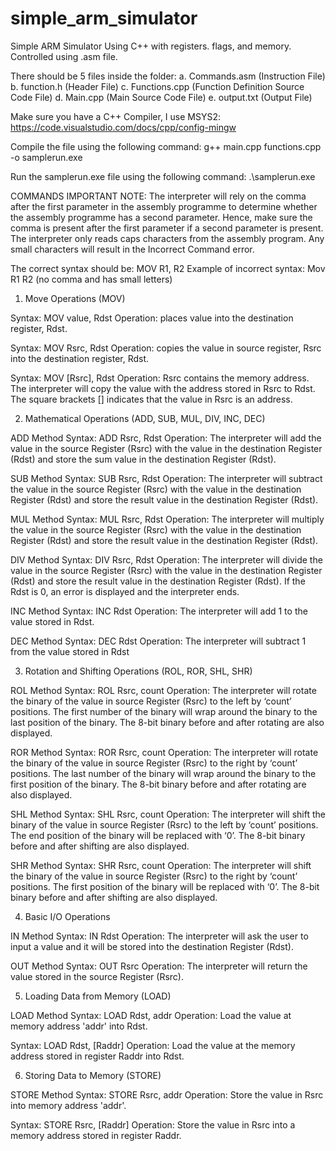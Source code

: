 # simple_arm_simulator
Simple ARM Simulator Using C++ with registers. flags, and memory. Controlled using .asm file.

There should be 5 files inside the folder:
a. Commands.asm (Instruction File)
b. function.h (Header File)
c. Functions.cpp (Function Definition Source Code File)
d. Main.cpp (Main Source Code File)
e. output.txt (Output File)

Make sure you have a C++ Compiler, I use MSYS2: https://code.visualstudio.com/docs/cpp/config-mingw

Compile the file using the following command:
g++ main.cpp functions.cpp -o samplerun.exe

Run the samplerun.exe file using the following command:
.\samplerun.exe

COMMANDS
IMPORTANT NOTE:
The interpreter will rely on the comma after the first parameter in the assembly programme to
determine whether the assembly programme has a second parameter. Hence, make sure the
comma is present after the first parameter if a second parameter is present.
The interpreter only reads caps characters from the assembly program. Any small characters
will result in the Incorrect Command error.

The correct syntax should be: MOV R1, R2
Example of incorrect syntax: Mov R1 R2 (no comma and has small letters)

1) Move Operations (MOV)

Syntax: MOV value, Rdst
Operation: places value into the destination register, Rdst.

Syntax: MOV Rsrc, Rdst
Operation: copies the value in source register, Rsrc into the destination register, Rdst.

Syntax: MOV [Rsrc], Rdst
Operation: Rsrc contains the memory address. The interpreter will copy the value with the
address stored in Rsrc to Rdst. The square brackets [] indicates that the value in Rsrc is an
address.

2)  Mathematical Operations (ADD, SUB, MUL, DIV, INC, DEC)

ADD Method
Syntax: ADD Rsrc, Rdst
Operation: The interpreter will add the value in the source Register (Rsrc) with the value in the
destination Register (Rdst) and store the sum value in the destination Register (Rdst).

SUB Method
Syntax: SUB Rsrc, Rdst
Operation: The interpreter will subtract the value in the source Register (Rsrc) with the value in
the destination Register (Rdst) and store the result value in the destination Register (Rdst).

MUL Method
Syntax: MUL Rsrc, Rdst
Operation: The interpreter will multiply the value in the source Register (Rsrc) with the value in
the destination Register (Rdst) and store the result value in the destination Register (Rdst).

DIV Method
Syntax: DIV Rsrc, Rdst
Operation: The interpreter will divide the value in the source Register (Rsrc) with the value in the
destination Register (Rdst) and store the result value in the destination Register (Rdst). If the
Rdst is 0, an error is displayed and the interpreter ends.

INC Method
Syntax: INC Rdst
Operation: The interpreter will add 1 to the value stored in Rdst.

DEC Method
Syntax: DEC Rdst
Operation: The interpreter will subtract 1 from the value stored in Rdst

3)  Rotation and Shifting Operations (ROL, ROR, SHL, SHR)

ROL Method
Syntax: ROL Rsrc, count
Operation: The interpreter will rotate the binary of the value in source Register (Rsrc) to the left
by ‘count’ positions. The first number of the binary will wrap around the binary to the last
position of the binary. The 8-bit binary before and after rotating are also displayed.

ROR Method
Syntax: ROR Rsrc, count
Operation: The interpreter will rotate the binary of the value in source Register (Rsrc) to the right
by ‘count’ positions. The last number of the binary will wrap around the binary to the first
position of the binary. The 8-bit binary before and after rotating are also displayed.

SHL Method
Syntax: SHL Rsrc, count
Operation: The interpreter will shift the binary of the value in source Register (Rsrc) to the left by
‘count’ positions. The end position of the binary will be replaced with ‘0’. The 8-bit binary before
and after shifting are also displayed.

SHR Method
Syntax: SHR Rsrc, count
Operation: The interpreter will shift the binary of the value in source Register (Rsrc) to the right
by ‘count’ positions. The first position of the binary will be replaced with ‘0’. The 8-bit binary
before and after shifting are also displayed.

4) Basic I/O Operations
   
IN Method
Syntax: IN Rdst
Operation: The interpreter will ask the user to input a value and it will be stored into the
destination Register (Rdst).

OUT Method
Syntax: OUT Rsrc
Operation: The interpreter will return the value stored in the source Register (Rsrc).

5) Loading Data from Memory (LOAD)

LOAD Method
Syntax: LOAD Rdst, addr
Operation: Load the value at memory address 'addr' into Rdst.

Syntax: LOAD Rdst, [Raddr]
Operation: Load the value at the memory address stored in register Raddr into Rdst.

6) Storing Data to Memory (STORE)
   
STORE Method
Syntax: STORE Rsrc, addr
Operation: Store the value in Rsrc into memory address 'addr'.

Syntax: STORE Rsrc, [Raddr]
Operation: Store the value in Rsrc into a memory address stored in register Raddr.
